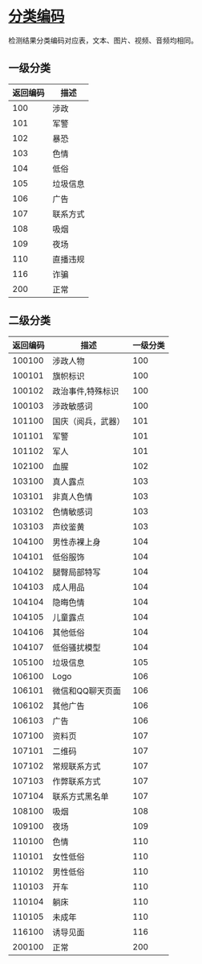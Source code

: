 # [分类编码](.)

检测结果分类编码对应表，文本、图片、视频、音频均相同。

## 一级分类

| 返回编码 | 描述     |
| -------- | -------- |
| 100      | 涉政     |
| 101      | 军警     |
| 102      | 暴恐     |
| 103      | 色情     |
| 104      | 低俗     |
| 105      | 垃圾信息 |
| 106      | 广告     |
| 107      | 联系方式 |
| 108      | 吸烟     |
| 109      | 夜场     |
| 110      | 直播违规 |
| 116      | 诈骗     |
| 200      | 正常     |

## 二级分类

| 返回编码 | 描述               | 一级分类 |
| -------- | ------------------ | -------- |
| 100100   | 涉政人物           | 100      |
| 100101   | 旗帜标识           | 100      |
| 100102   | 政治事件,特殊标识  | 100      |
| 100103   | 涉政敏感词         | 100      |
| 101100   | 国庆（阅兵，武器） | 101      |
| 101101   | 军警               | 101      |
| 101102   | 军人               | 101      |
| 102100   | 血腥               | 102      |
| 103100   | 真人露点           | 103      |
| 103101   | 非真人色情         | 103      |
| 103102   | 色情敏感词         | 103      |
| 103103   | 声纹鉴黄           | 103      |
| 104100   | 男性赤裸上身       | 104      |
| 104101   | 低俗服饰           | 104      |
| 104102   | 腿臀局部特写       | 104      |
| 104103   | 成人用品           | 104      |
| 104104   | 隐晦色情           | 104      |
| 104105   | 儿童露点           | 104      |
| 104106   | 其他低俗           | 104      |
| 104107   | 低俗骚扰模型       | 104      |
| 105100   | 垃圾信息           | 105      |
| 106100   | Logo               | 106      |
| 106101   | 微信和QQ聊天页面   | 106      |
| 106102   | 其他广告           | 106      |
| 106103   | 广告               | 106      |
| 107100   | 资料页             | 107      |
| 107101   | 二维码             | 107      |
| 107102   | 常规联系方式       | 107      |
| 107103   | 作弊联系方式       | 107      |
| 107104   | 联系方式黑名单     | 107      |
| 108100   | 吸烟               | 108      |
| 109100   | 夜场               | 109      |
| 110100   | 色情               | 110      |
| 110101   | 女性低俗           | 110      |
| 110102   | 男性低俗           | 110      |
| 110103   | 开车               | 110      |
| 110104   | 躺床               | 110      |
| 110105   | 未成年             | 110      |
| 116100   | 诱导见面           | 116      |
| 200100   | 正常               | 200      |